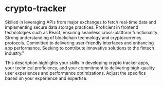 # crypto-tracker

Skilled in leveraging APIs from major exchanges to fetch real-time data and implementing secure data storage practices. Proficient in frontend technologies such as React, ensuring seamless cross-platform functionality. Strong understanding of blockchain technology and cryptocurrency protocols. Committed to delivering user-friendly interfaces and enhancing app performance. Seeking to contribute innovative solutions to the fintech industry."

This description highlights your skills in developing crypto tracker apps, your technical proficiency, and your commitment to delivering high-quality user experiences and performance optimizations. Adjust the specifics based on your experience and expertise.



